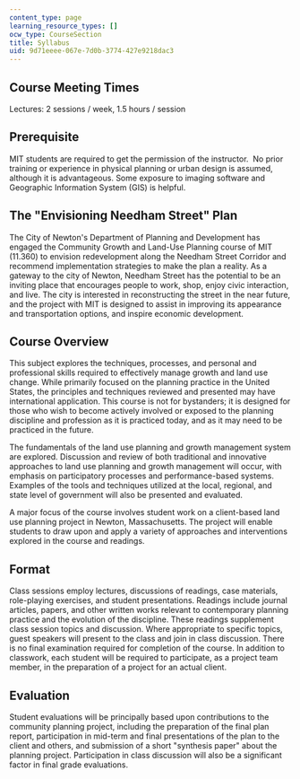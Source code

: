```yaml
---
content_type: page
learning_resource_types: []
ocw_type: CourseSection
title: Syllabus
uid: 9d71eeee-067e-7d0b-3774-427e9218dac3
---
```


Course Meeting Times
--------------------

Lectures: 2 sessions / week, 1.5 hours / session

Prerequisite
------------

MIT students are required to get the permission of the instructor.  No prior training or experience in physical planning or urban design is assumed, although it is advantageous. Some exposure to imaging software and Geographic Information System (GIS) is helpful.

The "Envisioning Needham Street" Plan
-------------------------------------

The City of Newton's Department of Planning and Development has engaged the Community Growth and Land-Use Planning course of MIT (11.360) to envision redevelopment along the Needham Street Corridor and recommend implementation strategies to make the plan a reality. As a gateway to the city of Newton, Needham Street has the potential to be an inviting place that encourages people to work, shop, enjoy civic interaction, and live. The city is interested in reconstructing the street in the near future, and the project with MIT is designed to assist in improving its appearance and transportation options, and inspire economic development.

Course Overview
---------------

This subject explores the techniques, processes, and personal and professional skills required to effectively manage growth and land use change. While primarily focused on the planning practice in the United States, the principles and techniques reviewed and presented may have international application. This course is not for bystanders; it is designed for those who wish to become actively involved or exposed to the planning discipline and profession as it is practiced today, and as it may need to be practiced in the future.

The fundamentals of the land use planning and growth management system are explored. Discussion and review of both traditional and innovative approaches to land use planning and growth management will occur, with emphasis on participatory processes and performance-based systems. Examples of the tools and techniques utilized at the local, regional, and state level of government will also be presented and evaluated.

A major focus of the course involves student work on a client-based land use planning project in Newton, Massachusetts. The project will enable students to draw upon and apply a variety of approaches and interventions explored in the course and readings.

Format
------

Class sessions employ lectures, discussions of readings, case materials, role-playing exercises, and student presentations. Readings include journal articles, papers, and other written works relevant to contemporary planning practice and the evolution of the discipline. These readings supplement class session topics and discussion. Where appropriate to specific topics, guest speakers will present to the class and join in class discussion. There is no final examination required for completion of the course. In addition to classwork, each student will be required to participate, as a project team member, in the preparation of a project for an actual client.

Evaluation
----------

Student evaluations will be principally based upon contributions to the community planning project, including the preparation of the final plan report, participation in mid-term and final presentations of the plan to the client and others, and submission of a short "synthesis paper" about the planning project. Participation in class discussion will also be a significant factor in final grade evaluations.